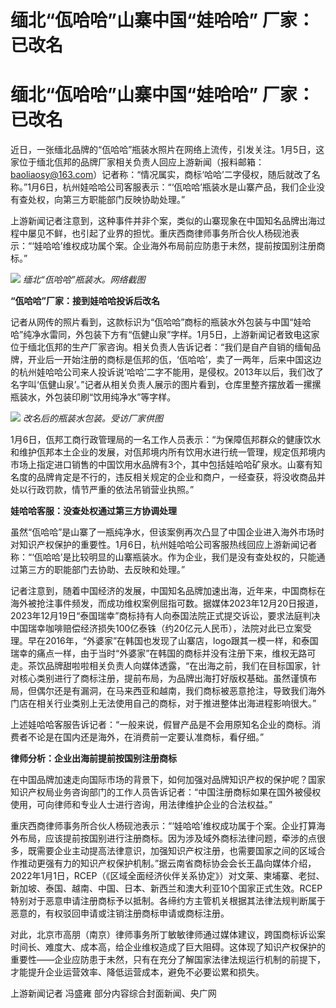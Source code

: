 # 缅北“佤哈哈”山寨中国“娃哈哈” 厂家：已改名

# 缅北“佤哈哈”山寨中国“娃哈哈” 厂家：已改名

近日，一张缅北品牌的“佤哈哈”瓶装水照片在网络上流传，引发关注。1月5日，这家位于缅北佤邦的品牌厂家相关负责人回应上游新闻（报料邮箱：baoliaosy@163.com）记者称：“情况属实，商标‘哈哈’二字侵权，随后就改了名称。”1月6日，杭州娃哈哈公司客服表示：“‘佤哈哈’瓶装水是山寨产品，我们企业没有查处权，向第三方职能部门反映协助处理。”

上游新闻记者注意到，这种事件并非个案，类似的山寨现象在中国知名品牌出海过程中屡见不鲜，也引起了业界的担忧。重庆西商律师事务所合伙人杨砚池表示：“‘娃哈哈’维权成功属个案。企业海外布局前应防患于未然，提前按国别注册商标。”

![](https://inews.gtimg.com/om_bt/OFNAv5j1dRZ0g1lCFY_2H8P_UHdDYgQ1UfM51fsVDYKTQAA/1000)
_缅北“佤哈哈”瓶装水。网络截图_

**“佤哈哈”厂家：接到娃哈哈投诉后改名**

记者从网传的照片看到，这款标识为“佤哈哈”商标的瓶装水外包装与中国“娃哈哈”纯净水雷同，外包装下方有“佤健山泉”字样。1月5日，上游新闻记者致电这家位于缅北佤邦的生产厂家咨询。相关负责人告诉记者：“我们是自产自销的缅甸品牌，开业后一开始注册的商标是佤邦的佤，‘佤哈哈’，卖了一两年，后来中国这边的杭州娃哈哈公司来人投诉说‘哈哈’二字不能用，是侵权。2013年以后，我们改了名字叫‘佤健山泉’。”记者从相关负责人展示的图片看到，仓库里整齐摆放着一摞摞瓶装水，外包装印刷“饮用纯净水”等字样。

![](https://inews.gtimg.com/om_bt/OcVvQWuFZUmqERC4r6fLGSYujUqoDIeT7MM3b7YNWAJXIAA/1000)
_改名后的瓶装水包装。受访厂家供图_

1月6日，佤邦工商行政管理局的一名工作人员表示：“为保障佤邦群众的健康饮水和维护佤邦本土企业的发展，对佤邦境内所有饮用水进行统一管理，规定佤邦境内市场上指定进口销售的中国饮用水品牌有3个，其中包括娃哈哈矿泉水。山寨有知名度的品牌肯定是不行的，违反相关规定的企业和商户，一经查获，将没收商品并处以行政罚款，情节严重的依法吊销营业执照。”

**娃哈哈客服：没查处权通过第三方协调处理**

虽然“佤哈哈”是山寨了一瓶纯净水，但该案例再次凸显了中国企业进入海外市场时对知识产权保护的重要性。1月6日，杭州娃哈哈公司客服热线回应上游新闻记者称：“‘佤哈哈’是比较明显的山寨瓶装水。作为企业，我们是没有查处权的，只能通过第三方的职能部门去协助、去反映和处理。”

记者注意到，随着中国经济的发展，中国知名品牌加速出海，近年来，中国商标在海外被抢注事件频发，而成功维权案例屈指可数。据媒体2023年12月20日报道，2023年12月19日“泰国瑞幸”商标持有人向泰国法院正式提交诉讼，要求法庭判决中国瑞幸咖啡赔偿经济损失100亿泰铢（约20亿元人民币），法院对此已立案受理。早在2016年，“外婆家”在韩国也发现了山寨店，logo跟其一模一样，和泰国瑞幸的痛点一样，由于当时“外婆家”在韩国的商标并没有注册下来，维权无路可走。茶饮品牌甜啦啦相关负责人向媒体透露，“在出海之前，我们在目标国家，针对核心类别进行了商标注册，提前布局，为品牌出海打好版权基础。虽然谨慎布局，但偶尔还是有漏洞，在马来西亚和越南，我们商标被恶意抢注，导致我们海外门店在相关行业类别上无法使用自己的商标，对于推进整体出海进程影响很大。”

上述娃哈哈客服告诉记者：“一般来说，假冒产品是不会用原知名企业的商标。消费者不论是在国内还是海外，在消费前一定要认准商标，看仔细。”

**律师分析：企业出海前提前按国别注册商标**

在中国品牌加速走向国际市场的背景下，如何加强对品牌知识产权的保护呢？国家知识产权局业务咨询部门的工作人员告诉记者：“中国注册商标如果在国外被侵权使用，可向律师和专业人士进行咨询，用法律维护企业的合法权益。”

重庆西商律师事务所合伙人杨砚池表示：“‘娃哈哈’维权成功属于个案。企业打算海外布局，应该提前按国别进行注册商标。因为涉及域外商标法律问题，牵涉的点很多，既需要企业主动提高法律意识，加强知识产权注册，也需要国家之间的区域合作推动更强有力的知识产权保护机制。”据云南省商标协会会长王晶向媒体介绍，2022年1月1日，RCEP（《区域全面经济伙伴关系协定》）对文莱、柬埔寨、老挝、新加坡、泰国、越南、中国、日本、新西兰和澳大利亚10个国家正式生效。RCEP特别对于恶意申请注册商标予以抵制。各缔约方主管机关根据其法律法规判断属于恶意的，有权驳回申请或注销注册商标申请或商标注册。

对此，北京市高朋（南京）律师事务所丁敏敏律师通过媒体建议，跨国商标诉讼案时间长、难度大、成本高，给企业维权造成了巨大阻碍。这体现了知识产权保护的重要性——企业应防患于未然，只有在充分了解国家法律法规运行机制的前提下，才能提升企业运营效率、降低运营成本，避免不必要讼累和损失。

上游新闻记者 冯盛雍 部分内容综合封面新闻、央广网

